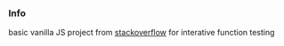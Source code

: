 ### Info

basic vanilla JS project from [staсkoverflow](https://stackoverflow.com/questions/47579182/how-to-get-form-input-value-on-button-click-in-vanilla-javascript) for interative function testing
